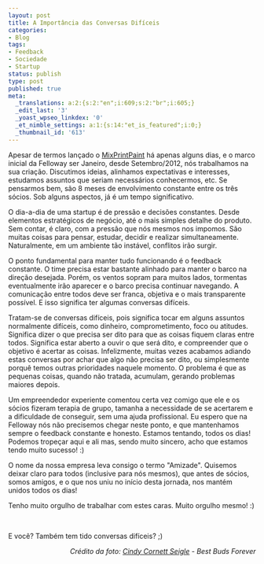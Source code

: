 ```yaml
---
layout: post
title: A Importância das Conversas Difíceis
categories:
- Blog
tags:
- Feedback
- Sociedade
- Startup
status: publish
type: post
published: true
meta:
  _translations: a:2:{s:2:"en";i:609;s:2:"br";i:605;}
  _edit_last: '3'
  _yoast_wpseo_linkdex: '0'
  _et_nimble_settings: a:1:{s:14:"et_is_featured";i:0;}
  _thumbnail_id: '613'
---
```

Apesar de termos lançado o <a href="http://mixprintpaint.felloway.com/br" target="_blank">MixPrintPaint</a> há apenas alguns dias, e o marco inicial da Felloway ser Janeiro, desde Setembro/2012, nós trabalhamos na sua criação. Discutimos ideias, alinhamos expectativas e interesses, estudamos assuntos que seriam necessários conhecermos, etc. Se pensarmos bem, são 8 meses de envolvimento constante entre os três sócios. Sob alguns aspectos, já é um tempo significativo.

<!--more-->

O dia-a-dia de uma startup é de pressão e decisões constantes. Desde elementos estratégicos de negócio, até o mais simples detalhe do produto. Sem contar, é claro, com a pressão que nós mesmos nos impomos. São muitas coisas para pensar, estudar, decidir e realizar simultaneamente. Naturalmente, em um ambiente tão instável, conflitos irão surgir.

O ponto fundamental para manter tudo funcionando é o feedback constante. O time precisa estar bastante alinhado para manter o barco na direção desejada. Porém, os ventos sopram para muitos lados, tormentas eventualmente irão aparecer e o barco precisa continuar navegando. A comunicação entre todos deve ser franca, objetiva e o mais transparente possível. E isso significa ter algumas conversas difíceis.

Tratam-se de conversas difíceis, pois significa tocar em alguns assuntos normalmente difíceis, como dinheiro, comprometimento, foco ou atitudes. Significa dizer o que precisa ser dito para que as coisas fiquem claras entre todos. Significa estar aberto a ouvir o que será dito, e compreender que o objetivo é acertar as coisas. Infelizmente, muitas vezes acabamos adiando estas conversas por achar que algo não precisa ser dito, ou simplesmente porquê temos outras prioridades naquele momento. O problema é que as pequenas coisas, quando não tratada, acumulam, gerando problemas maiores depois.

Um empreendedor experiente comentou certa vez comigo que ele e os sócios fizeram terapia de grupo, tamanha a necessidade de se acertarem e a dificuldade de conseguir, sem uma ajuda profissional. Eu espero que na Felloway nós não precisemos chegar neste ponto, e que mantenhamos sempre o feedback constante e honesto. Estamos tentando, todos os dias! Podemos tropeçar aqui e ali mas, sendo muito sincero, acho que estamos tendo muito sucesso! :)

O nome da nossa empresa leva consigo o termo "Amizade". Quisemos deixar claro para todos (inclusive para nós mesmos), que antes de sócios, somos amigos, e o que nos uniu no início desta jornada, nos mantém unidos todos os dias!

Tenho muito orgulho de trabalhar com estes caras. Muito orgulho mesmo! :)

&nbsp;

E você? Também tem tido conversas difíceis? ;)
<p style="text-align: right;"><em>Crédito da foto: <a href="http://www.flickr.com/photos/cindy47452/3197110057/" target="_blank">Cindy Cornett Seigle</a> - Best Buds Forever</em></p>
